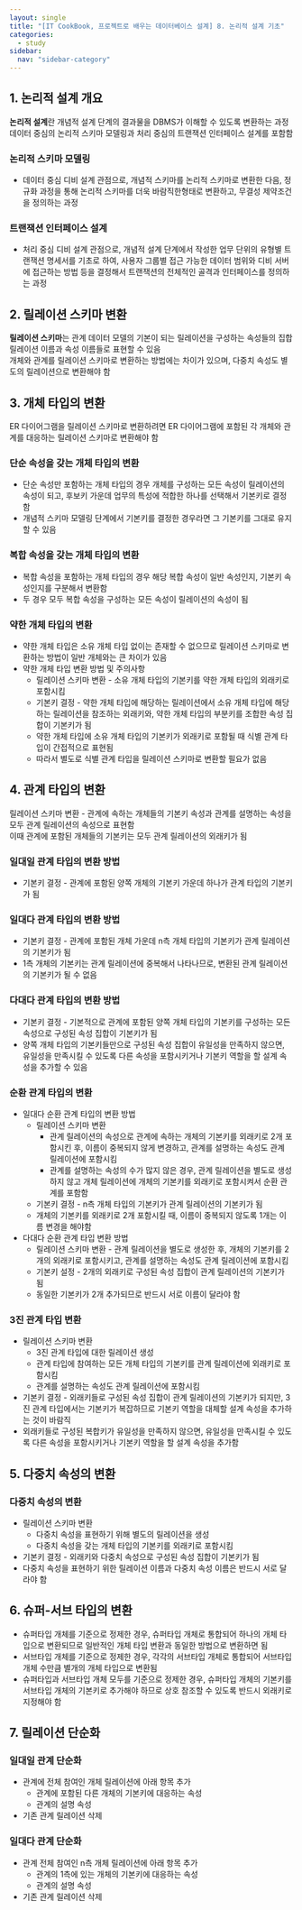 ```yaml
---
layout: single
title: "[IT CookBook, 프로젝트로 배우는 데이터베이스 설계] 8. 논리적 설계 기초"
categories:
  - study
sidebar:
  nav: "sidebar-category"
---
```


## 1. 논리적 설계 개요

**논리적 설계**란 개념적 설계 단계의 결과물을 DBMS가 이해할 수 있도록 변환하는 과정<br />
데이터 중심의 논리적 스키마 모델링과 처리 중심의 트랜잭션 인터페이스 설계를 포함함

### 논리적 스키마 모델링
- 데이터 중심 디비 설계 관점으로, 개념적 스키마를 논리적 스키마로 변환한 다음, 정규화 과정을 통해 논리적 스키마를 더욱 바람직한형태로 변환하고, 무결성 제약조건을 정의하는 과정

### 트랜잭션 인터페이스 설계
- 처리 중심 디비 설계 관점으로, 개념적 설계 단계에서 작성한 업무 단위의 유형별 트랜잭션 명세서를 기초로 하여, 사용자 그룹별 접근 가능한 데이터 범위와 디비 서버에 접근하는 방법 등을 결정해서 트랜잭션의 전체적인 골격과 인터페이스를 정의하는 과정


## 2. 릴레이션 스키마 변환

**릴레이션 스키마**는 관계 데이터 모델의 기본이 되는 릴레이션을 구성하는 속성들의 집합<br />
릴레이션 이름과 속성 이름들로 표현할 수 있음<br />
개체와 관계를 릴레이션 스키마로 변환하는 방법에는 차이가 있으며, 다중치 속성도 별도의 릴레이션으로 변환해야 함


## 3. 개체 타입의 변환

ER 다이어그램을 릴레이션 스키마로 변환하려면 ER 다이어그램에 포함된 각 개체와 관계를 대응하는 릴레이션 스키마로 변환해야 함

### 단순 속성을 갖는 개체 타입의 변환
- 단순 속성만 포함하는 개체 타입의 경우 개체를 구성하는 모든 속성이 릴레이션의 속성이 되고, 후보키 가운데 업무의 특성에 적합한 하나를 선택해서 기본키로 결정함
- 개념적 스키마 모델링 단계에서 기본키를 결정한 경우라면 그 기본키를 그대로 유지할 수 있음

### 복합 속성을 갖는 개체 타입의 변환
- 복합 속성을 포함하는 개체 타입의 경우 해당 복합 속성이 일반 속성인지, 기본키 속성인지를 구분해서 변환함
- 두 경우 모두 복합 속성을 구성하는 모든 속성이 릴레이션의 속성이 됨

### 약한 개체 타입의 변환
- 약한 개체 타입은 소유 개체 타입 없이는 존재할 수 없으므로 릴레이션 스키마로 변환하는 방법이 일반 개체와는 큰 차이가 있음
- 약한 개체 타입 변환 방법 및 주의사항
  - 릴레이션 스키마 변환 - 소유 개체 타입의 기본키를 약한 개체 타입의 외래키로 포함시킴
  - 기본키 결정 - 약한 개체 타입에 해당하는 릴레이션에서 소유 개체 타입에 해당하는 릴레이션을 참조하는 외래키와, 약한 개체 타입의 부분키를 조합한 속성 집합이 기본키가 됨
  - 약한 개체 타입에 소유 개체 타입의 기본키가 외래키로 포함될 때 식별 관계 타입이 간접적으로 표현됨
  - 따라서 별도로 식별 관계 타입을 릴레이션 스키마로 변환할 필요가 없음


## 4. 관계 타입의 변환

릴레이션 스키마 변환 - 관계에 속하는 개체들의 기본키 속성과 관계를 설명하는 속성을 모두 관계 릴레이션의 속성으로 표현함<br />
이때 관계에 포함된 개체들의 기본키는 모두 관계 릴레이션의 외래키가 됨

### 일대일 관계 타입의 변환 방법
- 기본키 결정 - 관계에 포함된 양쪽 개체의 기본키 가운데 하나가 관계 타입의 기본키가 됨

### 일대다 관계 타입의 변환 방법
- 기본키 결정 - 관계에 포함된 개체 가운데 n측 개체 타입의 기본키가 관계 릴레이션의 기본키가 됨
- 1측 개체의 기본키는 관계 릴레이션에 중복해서 나타나므로, 변환된 관계 릴레이션의 기본키가 될 수 없음

### 다대다 관계 타입의 변환 방법
- 기본키 결정 - 기본적으로 관계에 포함된 양쪽 개체 타입의 기본키를 구성하는 모든 속성으로 구성된 속성 집합이 기본키가 됨
- 양쪽 개체 타입의 기본키들만으로 구성된 속성 집합이 유일성을 만족하지 않으면, 유일성을 만족시킬 수 있도록 다른 속성을 포함시키거나 기본키 역할을 할 설계 속성을 추가할 수 있음

### 순환 관계 타입의 변환
- 일대다 순환 관계 타입의 변환 방법
  - 릴레이션 스키마 변환
    - 관계 릴레이션의 속성으로 관계에 속하는 개체의 기본키를 외래키로 2개 포함시킨 후, 이름이 중복되지 않게 변경하고, 관계를 설명하는 속성도 관계 릴레이션에 포함시킴
    - 관계를 설명하는 속성의 수가 많지 않은 경우, 관계 릴레이션을 별도로 생성하지 않고 개체 릴레이션에 개체의 기본키를 외래키로 포함시켜서 순환 관계를 포함함
  - 기본키 결정 - n측 개체 타입의 기본키가 관계 릴레이션의 기본키가 됨
  - 개체의 기본키를 외래키로 2개 포함시킬 때, 이름이 중복되지 않도록 1개는 이름 변경을 해야함
- 다대다 순환 관계 타입 변환 방법
  - 릴레이션 스키마 변환 - 관계 릴레이션을 별도로 생성한 후, 개체의 기본키를 2개의 외래키로 포함시키고, 관계를 설명하는 속성도 관계 릴레이션에 포함시킴
  - 기본키 설정 - 2개의 외래키로 구성된 속성 집합이 관계 릴레이션의 기본키가 됨
  - 동일한 기본키가 2개 추가되므로 반드시 서로 이름이 달라야 함

### 3진 관계 타입 변환
- 릴레이션 스키마 변환
  - 3진 관계 타입에 대한 릴레이션 생성
  - 관계 타입에 참여하는 모든 개체 타입의 기본키를 관계 릴레이션에 외래키로 포함시킴
  - 관계를 설명하는 속성도 관계 릴레이션에 포함시킴
- 기본키 결정 - 외래키들로 구성된 속성 집합이 관계 릴레이션의 기본키가 되지만, 3진 관계 타입에서는 기본키가 복잡하므로 기본키 역할을 대체할 설계 속성을 추가하는 것이 바람직
- 외래키들로 구성된 복합키가 유일성을 만족하지 않으면, 유일성을 만족시킬 수 있도록 다른 속성을 포함시키거나 기본키 역할을 할 설계 속성을 추가함


## 5. 다중치 속성의 변환

### 다중치 속성의 변환
- 릴레이션 스키마 변환
  - 다중치 속성을 표현하기 위해 별도의 릴레이션을 생성
  - 다중치 속성을 갖는 개체 타입의 기본키를 외래키로 포함시킴
- 기본키 결정 - 외래키와 다중치 속성으로 구성된 속성 집합이 기본키가 됨
- 다중치 속성을 표현하기 위한 릴레이션 이름과 다중치 속성 이름은 반드시 서로 달라야 함


## 6. 슈퍼-서브 타입의 변환

- 슈퍼타입 개체를 기준으로 정제한 경우, 슈퍼타입 개체로 통합되어 하나의 개체 타입으로 변환되므로 일반적인 개체 타입 변환과 동일한 방법으로 변환하면 됨
- 서브타입 개체를 기준으로 정제한 경우, 각각의 서브타입 개체로 통합되어 서브타입 개체 수만큼 별개의 개체 타입으로 변환됨
- 슈퍼타입과 서브타입 개체 모두를 기준으로 정제한 경우, 슈퍼타입 개체의 기본키를 서브타입 개체의 기본키로 추가해야 하므로 상호 참조할 수 있도록 반드시 외래키로 지정해야 함


## 7. 릴레이션 단순화

### 일대일 관계 단순화
- 관계에 전체 참여인 개체 릴레이션에 아래 항목 추가
  - 관계에 포함된 다른 개체의 기본키에 대응하는 속성
  - 관계의 설명 속성
- 기존 관계 릴레이션 삭제

### 일대다 관계 단순화
- 관계 전체 참여인 n측 개체 릴레이션에 아래 항목 추가
  - 관계의 1측에 있는 개체의 기본키에 대응하는 속성
  - 관계의 설명 속성
- 기존 관계 릴레이션 삭제

